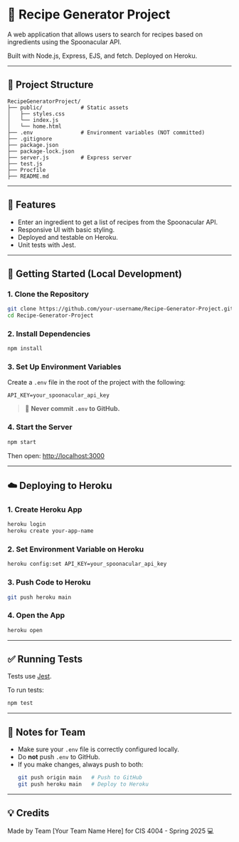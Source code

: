 # 🍳 Recipe Generator Project

A web application that allows users to search for recipes based on ingredients using the Spoonacular API.

Built with Node.js, Express, EJS, and fetch. Deployed on Heroku.

---

## 📁 Project Structure

```
RecipeGeneratorProject/
├── public/            # Static assets
│   ├── styles.css
│   └── index.js
│   └── home.html
├── .env               # Environment variables (NOT committed)
├── .gitignore
├── package.json
├── package-lock.json
├── server.js          # Express server
├── test.js
├── Procfile
├── README.md
```

---

## 🚀 Features

- Enter an ingredient to get a list of recipes from the Spoonacular API.
- Responsive UI with basic styling.
- Deployed and testable on Heroku.
- Unit tests with Jest.

---

## 🔧 Getting Started (Local Development)

### 1. **Clone the Repository**
```bash
git clone https://github.com/your-username/Recipe-Generator-Project.git
cd Recipe-Generator-Project
```

### 2. **Install Dependencies**
```bash
npm install
```

### 3. **Set Up Environment Variables**

Create a `.env` file in the root of the project with the following:

```
API_KEY=your_spoonacular_api_key
```

> 🔐 **Never commit `.env` to GitHub.**

### 4. **Start the Server**
```bash
npm start
```

Then open: [http://localhost:3000](http://localhost:3000)

---

## ☁️ Deploying to Heroku

### 1. **Create Heroku App**
```bash
heroku login
heroku create your-app-name
```

### 2. **Set Environment Variable on Heroku**
```bash
heroku config:set API_KEY=your_spoonacular_api_key
```

### 3. **Push Code to Heroku**
```bash
git push heroku main
```

### 4. **Open the App**
```bash
heroku open
```

---

## ✅ Running Tests

Tests use [Jest](https://jestjs.io/).

To run tests:

```bash
npm test
```

---

## 🧠 Notes for Team

- Make sure your `.env` file is correctly configured locally.
- Do **not** push `.env` to GitHub.
- If you make changes, always push to both:
  ```bash
  git push origin main   # Push to GitHub
  git push heroku main   # Deploy to Heroku
  ```

---

## 💡 Credits

Made by Team [Your Team Name Here] for CIS 4004 - Spring 2025 💻
